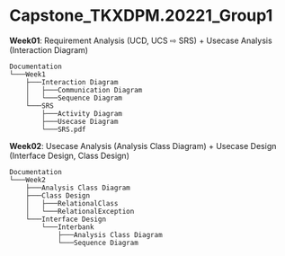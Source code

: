 # Capstone_TKXDPM.20221_Group1

**Week01**: Requirement Analysis (UCD, UCS ⇨ SRS) + Usecase Analysis (Interaction Diagram)

    Documentation
    └───Week1
        ├───Interaction Diagram
        │   ├───Communication Diagram
        │   └───Sequence Diagram
        └───SRS
            ├───Activity Diagram
            ├───Usecase Diagram
            └───SRS.pdf

**Week02**: Usecase Analysis (Analysis Class Diagram) + Usecase Design (Interface Design, Class Design)

    Documentation
    └───Week2
        ├───Analysis Class Diagram
        ├───Class Design
        │   ├───RelationalClass
        │   └───RelationalException
        └───Interface Design
            └───Interbank
                ├───Analysis Class Diagram
                └───Sequence Diagram
